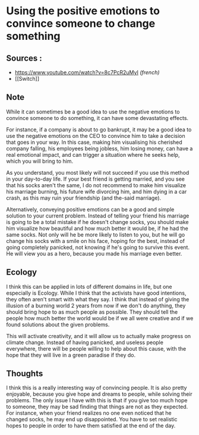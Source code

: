 # Using the positive emotions to convince someone to change something

## Sources :
- https://www.youtube.com/watch?v=8c7PcR2uMyI *(french)*
- [[Switch]]

## Note
While it can sometimes be a good idea to use the negative emotions to convince someone to do something, it can have some devastating effects.

For instance, if a company is about to go bankrupt, it may be a good idea to use the negative emotions on the CEO to convince him to take a decision that goes in your way. In this case, making him visualising his cherished company falling, his employees being jobless, him losing money, can have a real emotional impact, and can trigger a situation where he seeks help, which you will bring to him.

As you understand, you most likely will not succeed if you use this method in your day-to-day life. If your best friend is getting married, and you see that his socks aren't the same, I do not recommend to make him visualize his marriage burning, his future wife divorcing him, and him dying in a car crash, as this may ruin your friendship (and the-said marriage).

Alternatively, conveying positive emotions can be a good and simple solution to your current problem. Instead of telling your friend his marriage is going to be a total mistake if he doesn't change socks, you should make him visualize how beautiful and how much better it would be, if he had the same socks. Not only will he be more likely to listen to you, but he will go change his socks with a smile on his face, hoping for the best, instead of going completely panicked, not knowing if he's going to survive this event. He will view you as a hero, because you made his marriage even better.

## Ecology

I think this can be applied in lots of different domains in life, but one especially is Ecology. While I think that the activists have good intentions, they often aren't smart with what they say. I think that instead of giving the illusion of a burning world 2 years from now if we don't do anything, they should bring hope to as much people as possible. They should tell the people how much better the world would be if we all were creative and if we found solutions about the given problems. 

This will activate creativity, and it will allow us to actually make progress on climate change. Instead of having panicked, and useless people everywhere, there will be people willing to help about this cause, with the hope that they will live in a green paradise if they do.

## Thoughts

I think this is a really interesting way of convincing people. It is also pretty enjoyable, because you give hope and dreams to people, while solving their problems. The only issue I have with this is that if you give too much hope to someone, they may be sad finding that things are not as they expected.
For instance, when your friend realizes no one even noticed that he changed socks, he may end up disappointed. You have to set realistic hopes to people in order to have them satisfied at the end of the day.